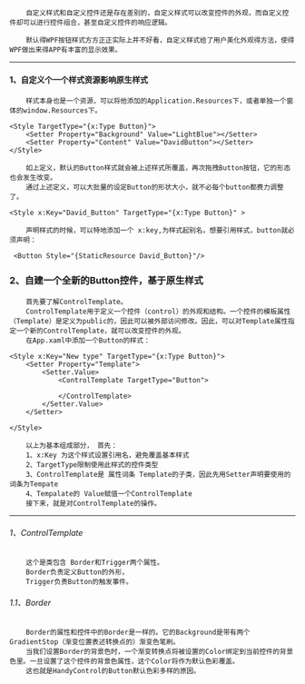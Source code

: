 		自定义样式和自定义控件还是存在差别的，自定义样式可以改变控件的外观，而自定义控件却可以进行控件组合，甚至自定义控件的响应逻辑。

		默认得WPF按钮样式方方正正实际上并不好看，自定义样式给了用户美化外观得方法，使得WPF做出来得APP有丰富的显示效果。

----

#### 1、自定义个一个样式资源影响原生样式
		样式本身也是一个资源，可以将他添加的Application.Resources下，或者单独一个窗体的window.Resources下。

```xaml
<Style TargetType="{x:Type Button}">
    <Setter Property="Background" Value="LightBlue"></Setter>
    <Setter Property="Content" Value="DavidButton"></Setter>
</Style>
```

		如上定义，默认的Button样式就会被上述样式所覆盖，再次拖拽Button按钮，它的形态也会发生改变。
		通过上述定义，可以大批量的设定Button的形状大小，就不必每个button都费力调整了。

```xaml
<Style x:Key="David_Button" TargetType="{x:Type Button}" >
```
		声明样式的时候，可以特地添加一个 x:key,为样式起别名，想要引用样式，button就必须声明：

```xaml
 <Button Style="{StaticResource David_Button}"/>
```


### 2、自建一个全新的Button控件，基于原生样式

		首先要了解ControlTemplate。
		ControlTemplate用于定义一个控件（control）的外观和结构。一个控件的模板属性（Template）是定义为public的，因此可以被外部访问修改。因此，可以对Template属性指定一个新的ControlTemplate，就可以改变控件的外观。
		在App.xaml中添加一个Button的样式：

```xaml
<Style x:Key="New type" TargetType="{x:Type Button}">
    <Setter Property="Template">
        <Setter.Value>
            <ControlTemplate TargetType="Button">
                
            </ControlTemplate>
        </Setter.Value>
    </Setter>
    
</Style>
```

		以上为基本组成部分， 首先：
		1、x:Key 为这个样式设置引用名，避免覆盖基本样式
		2、TargetType限制使用此样式的控件类型
		3、ControlTemplate是 属性词条 Template的子类，因此先用Setter声明要使用的词条为Tempate
		4、Tempalate的 Value赋值一个ControlTemplate
		接下来，就是对ControlTemplate的操作。

---
###### 1、ControlTemplate
		这个是类包含 Border和Trigger两个属性。
		Border负责定义Button的外形，
		Trigger负责Button的触发事件。

###### 1.1、Border
		Border的属性和控件中的Border是一样的。它的Background是带有两个GradientStop（渐变位置表述转换点的）渐变色笔刷。
		当我们设置Border的背景色时，一个渐变转换点将被设置的Color绑定到当前控件的背景色里。一旦设置了这个控件的背景色属性，这个Color将作为默认色彩覆盖。
		这也就是HandyControl的Button默认色彩多样的原因。
		